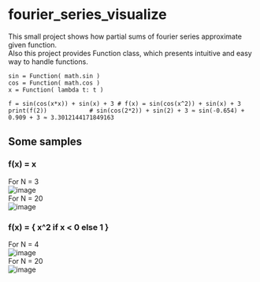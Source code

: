 # fourier_series_visualize
This small project shows how partial sums of fourier series approximate given function.<br>
Also this project provides Function class, which presents intuitive and easy way to handle functions. <br>
```
sin = Function( math.sin )
cos = Function( math.cos )
x = Function( lambda t: t )

f = sin(cos(x*x)) + sin(x) + 3 # f(x) = sin(cos(x^2)) + sin(x) + 3
print(f(2))            # sin(cos(2*2)) + sin(2) + 3 ≈ sin(-0.654) + 0.909 + 3 ≈ 3.3012144171849163
```
## Some samples
### f(x) = x
For N = 3 <br>
![image](https://user-images.githubusercontent.com/99137907/209999525-f5494757-5049-4339-bac5-5954e5197843.png) <br>
For N = 20<br>
![image](https://user-images.githubusercontent.com/99137907/209999551-bac9642c-3d9b-45e5-aa0a-2e021bd01cca.png) <br>
### f(x) = { x^2 if x < 0 else 1 }
For N = 4 <br>
![image](https://user-images.githubusercontent.com/99137907/210000414-1c36567b-6d59-4e4e-99d2-bba52d4d5975.png) <br>
For N = 20 <br>
![image](https://user-images.githubusercontent.com/99137907/210000557-c88ee98b-3291-48a7-8d9a-ec9082e7c3c7.png) <br>

